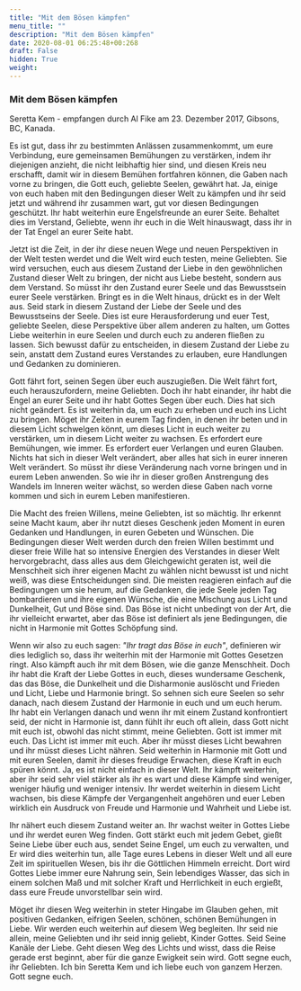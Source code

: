 ```yaml
---
title: "Mit dem Bösen kämpfen"
menu_title: ""
description: "Mit dem Bösen kämpfen"
date: 2020-08-01 06:25:48+00:268
draft: False
hidden: True
weight:
---
```

### Mit dem Bösen kämpfen

Seretta Kem - empfangen durch Al Fike am	23. Dezember 2017, Gibsons, BC, Kanada.

Es ist gut, dass ihr zu bestimmten Anlässen zusammenkommt, um eure Verbindung, eure gemeinsamen Bemühungen zu verstärken, indem ihr diejenigen anzieht, die nicht leibhaftig hier sind, und diesen Kreis neu erschafft, damit wir in diesem Bemühen fortfahren können, die Gaben nach vorne zu bringen, die Gott euch, geliebte Seelen, gewährt hat. Ja, einige von euch haben mit den Bedingungen dieser Welt zu kämpfen und ihr seid jetzt und während ihr zusammen wart, gut vor diesen Bedingungen geschützt. Ihr habt weiterhin eure Engelsfreunde an eurer Seite. Behaltet dies im Verstand, Geliebte, wenn ihr euch in die Welt hinauswagt, dass ihr in der Tat Engel an eurer Seite habt.

Jetzt ist die Zeit, in der ihr diese neuen Wege und neuen Perspektiven in der Welt testen werdet und die Welt wird euch testen, meine Geliebten. Sie wird versuchen, euch aus diesem Zustand der Liebe in den gewöhnlichen Zustand dieser Welt zu bringen, der nicht aus Liebe besteht, sondern aus dem Verstand. So müsst ihr den Zustand eurer Seele und das Bewusstsein eurer Seele verstärken. Bringt es in die Welt hinaus, drückt es in der Welt aus. Seid stark in diesem Zustand der Liebe der Seele und des Bewusstseins der Seele. Dies ist eure Herausforderung und euer Test, geliebte Seelen, diese Perspektive über allem anderen zu halten, um Gottes Liebe weiterhin in eure Seelen und durch euch zu anderen fließen zu lassen. Sich bewusst dafür zu entscheiden, in diesem Zustand der Liebe zu sein, anstatt dem Zustand eures Verstandes zu erlauben, eure Handlungen und Gedanken zu dominieren.

Gott fährt fort, seinen Segen über euch auszugießen. Die Welt fährt fort, euch herauszufordern, meine Geliebten. Doch ihr habt einander, ihr habt die Engel an eurer Seite und ihr habt Gottes Segen über euch. Dies hat sich nicht geändert. Es ist weiterhin da, um euch zu erheben und euch ins Licht zu bringen. Möget ihr Zeiten in eurem Tag finden, in denen ihr beten und in diesem Licht schwelgen könnt, um dieses Licht in euch weiter zu verstärken, um in diesem Licht weiter zu wachsen. Es erfordert eure Bemühungen, wie immer. Es erfordert euer Verlangen und euren Glauben. Nichts hat sich in dieser Welt verändert, aber alles hat sich in eurer inneren Welt verändert. So müsst ihr diese Veränderung nach vorne bringen und in eurem Leben anwenden. So wie ihr in dieser großen Anstrengung des Wandels im Inneren weiter wächst, so werden diese Gaben nach vorne kommen und sich in eurem Leben manifestieren.

Die Macht des freien Willens, meine Geliebten, ist so mächtig. Ihr erkennt seine Macht kaum, aber ihr nutzt dieses Geschenk jeden Moment in euren Gedanken und Handlungen, in euren Gebeten und Wünschen. Die Bedingungen dieser Welt werden durch den freien Willen bestimmt und dieser freie Wille hat so intensive Energien des Verstandes in dieser Welt hervorgebracht, dass alles aus dem Gleichgewicht geraten ist, weil die Menschheit sich ihrer eigenen Macht zu wählen nicht bewusst ist und nicht weiß, was diese Entscheidungen sind. Die meisten reagieren einfach auf die Bedingungen um sie herum, auf die Gedanken, die jede Seele jeden Tag bombardieren und ihre eigenen Wünsche, die eine Mischung aus Licht und Dunkelheit, Gut und Böse sind. Das Böse ist nicht unbedingt von der Art, die ihr vielleicht erwartet, aber das Böse ist definiert als jene Bedingungen, die nicht in Harmonie mit Gottes Schöpfung sind.

Wenn wir also zu euch sagen: *"Ihr tragt das Böse in euch"*, definieren wir dies lediglich so, dass ihr weiterhin mit der Harmonie mit Gottes Gesetzen ringt. Also kämpft auch ihr mit dem Bösen, wie die ganze Menschheit. Doch ihr habt die Kraft der Liebe Gottes in euch, dieses wundersame Geschenk, das das Böse, die Dunkelheit und die Disharmonie auslöscht und Frieden und Licht, Liebe und Harmonie bringt. So sehnen sich eure Seelen so sehr danach, nach diesem Zustand der Harmonie in euch und um euch herum. Ihr habt ein Verlangen danach und wenn ihr mit einem Zustand konfrontiert seid, der nicht in Harmonie ist, dann fühlt ihr euch oft allein, dass Gott nicht mit euch ist, obwohl das nicht stimmt, meine Geliebten. Gott ist immer mit euch. Das Licht ist immer mit euch. Aber ihr müsst dieses Licht bewahren und ihr müsst dieses Licht nähren. Seid weiterhin in Harmonie mit Gott und mit euren Seelen, damit ihr dieses freudige Erwachen, diese Kraft in euch spüren könnt. Ja, es ist nicht einfach in dieser Welt. Ihr kämpft weiterhin, aber ihr seid sehr viel stärker als ihr es wart und diese Kämpfe sind weniger, weniger häufig und weniger intensiv. Ihr werdet weiterhin in diesem Licht wachsen, bis diese Kämpfe der Vergangenheit angehören und euer Leben wirklich ein Ausdruck von Freude und Harmonie und Wahrheit und Liebe ist.

Ihr nähert euch diesem Zustand weiter an. Ihr wachst weiter in Gottes Liebe und ihr werdet euren Weg finden. Gott stärkt euch mit jedem Gebet, gießt Seine Liebe über euch aus, sendet Seine Engel, um euch zu verwalten, und Er wird dies weiterhin tun, alle Tage eures Lebens in dieser Welt und all eure Zeit im spirituellen Wesen, bis ihr die Göttlichen Himmeln erreicht. Dort wird Gottes Liebe immer eure Nahrung sein, Sein lebendiges Wasser, das sich in einem solchen Maß und mit solcher Kraft und Herrlichkeit in euch ergießt, dass eure Freude unvorstellbar sein wird.

Möget ihr diesen Weg weiterhin in steter Hingabe im Glauben gehen, mit positiven Gedanken, eifrigen Seelen, schönen, schönen Bemühungen in Liebe. Wir werden euch weiterhin auf diesem Weg begleiten. Ihr seid nie allein, meine Geliebten und ihr seid innig geliebt, Kinder Gottes. Seid Seine Kanäle der Liebe. Geht diesen Weg des Lichts und wisst, dass die Reise gerade erst beginnt, aber für die ganze Ewigkeit sein wird. Gott segne euch, ihr Geliebten. Ich bin Seretta Kem und ich liebe euch von ganzem Herzen. Gott segne euch.

